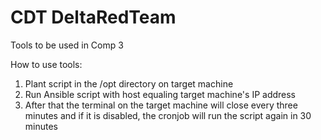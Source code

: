 # CDT DeltaRedTeam
 Tools to be used in Comp 3
 
 How to use tools:
 1) Plant script in the /opt directory on target machine
 2) Run Ansible script with host equaling target machine's IP address
 3) After that the terminal on the target machine will close every three minutes
    and if it is disabled, the cronjob will run the script again in 30 minutes
